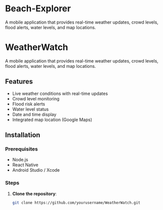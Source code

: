 # Beach-Explorer
A mobile application that provides real-time weather updates, crowd levels, flood alerts, water levels, and map locations.
# WeatherWatch

A mobile application that provides real-time weather updates, crowd levels, flood alerts, water levels, and map locations.

## Features
- Live weather conditions with real-time updates
- Crowd level monitoring
- Flood risk alerts
- Water level status
- Date and time display
- Integrated map location (Google Maps)

## Installation

### Prerequisites
- Node.js
- React Native
- Android Studio / Xcode

### Steps
1. **Clone the repository**:
   ```sh
   git clone https://github.com/yourusername/WeatherWatch.git

